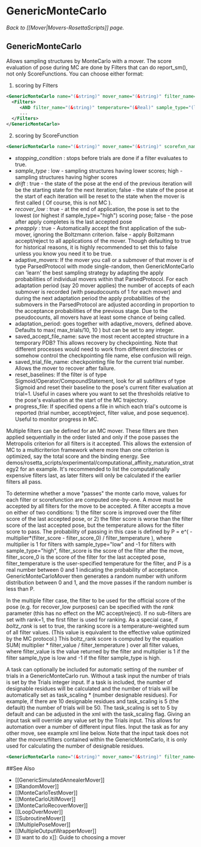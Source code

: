 # GenericMonteCarlo
*Back to [[Mover|Movers-RosettaScripts]] page.*
## GenericMonteCarlo

Allows sampling structures by MonteCarlo with a mover. The score evaluation of pose during MC are done by Filters that can do report\_sm(), not only ScoreFunctions.
 You can choose either format:

1) scoring by Filters

```xml
<GenericMonteCarlo name="(&string)" mover_name="(&string)" filter_name="(&string)" trials="(10 &integer)" sample_type="(low, &string)" temperature="(0, &Real)" drift="(1 &bool)" recover_low="(1 &bool)" boltz_rank="(0 &bool)" stopping_condition="(FalseFilter &string)" preapply="(1 &bool)" adaptive_movers="(0 &bool)" adaptation_period="(see below &integer)" saved_accept_file_name="('' &string)" saved_trial_file_name="('' &string)" reset_baselines="(1 &bool)" progress_file="('' &string)">
  <Filters>
     <AND filter_name="(&string)" temperature="(&Real)" sample_type="(low, &string)" rank="(0 &bool)"/>
     ...
  </Filters>
</GenericMonteCarlo>
```

2) scoring by ScoreFunction

```xml
<GenericMonteCarlo name="(&string)" mover_name="(&string)" scorefxn_name="(&string)" trials="(10 &integer)" sample_type="(low, &string)" temperature="(0, &Real)" drift="(1 &bool)" recover_low="(1 &bool)" stopping_condition="(FalseFilter &string)" preapply="(1 &bool)" saved_accept_file_name="('' &string)" saved_trial_file_name="('' &string)"/>
```

-   *stopping\_condition* : stops before trials are done if a filter evaluates to true.
-   *sample\_type* : low - sampling structures having lower scores; high - sampling structures having higher scores
-   *drift* : true - the state of the pose at the end of the previous iteration will be the starting state for the next iteration; false - the state of the pose at the start of each iteration will be reset to the state when the mover is first called ( Of course, this is not MC ).
-   *recover\_low* : true - at the end of application, the pose is set to the lowest (or highest if sample\_type="high") scoring pose; false - the pose after apply completes is the last accepted pose
-   *preapply* : true - Automatically accept the first application of the sub-mover, ignoring the Boltzmann criterion. false - apply Boltzmann accept/reject to all applications of the mover. Though defaulting to true for historical reasons, it is highly recommended to set this to false unless you know you need it to be true.
-   adaptive\_movers: If the mover you call or a submover of that mover is of type ParsedProtocol with mode single-random, then GenericMonteCarlo can 'learn' the best sampling strategy by adapting the apply probabilities of individual movers within that ParsedProtocol. For each adaptation period (say 20 mover applies) the number of accepts of each submover is recorded (with pseudocounts of 1 for each mover) and during the next adaptation period the apply probabilities of the submovers in the ParsedProtocol are adjusted according in proportion to the acceptance probabilities of the previous stage. Due to the pseudocounts, all movers have at least some chance of being called.
-   adaptation\_period: goes together with adaptive\_movers, defined above. Defaults to max( max\_trials/10, 10 ) but can be set to any integer.
-   saved\_accept\_file\_name: save the most recent accepted structure in a temporary PDB? This allows recovery by checkpointing. Note that different processes would need to work from different directories or somehow control the checkpointing file name, else confusion will reign.
-   saved\_trial\_file\_name: checkpointing file for the current trial number. Allows the mover to recover after failure.
-   reset\_baselines: If the filter is of type Sigmoid/Operator/CompoundStatement, look for all subfilters of type Sigmoid and reset their baseline to the pose's current filter evaluation at trial=1. Useful in cases where you want to set the thresholds relative to the pose's evaluation at the start of the MC trajectory.
-   progress\_file: If specified opens a file in which each trial's outcome is reported (trial number, accept/reject, filter value, and pose sequence). Useful to monitor progress in MC.

Multiple filters can be defined for an MC mover. These filters are then applied sequentially in the order listed and only if the pose passes the Metropolis criterion for all filters is it accepted. This allows the extension of MC to a multicriterion framework where more than one criterion is optimized, say the total score and the binding energy. See demos/rosetta\_scripts/experimental/computational\_affinity\_maturation\_strategy2 for an example. It's recommended to list the computationally expensive filters last, as later filters will only be calculated if the earlier filters all pass.

To determine whether a move "passes" the monte carlo move, values for each filter or scorefunction are computed one-by-one. A move must be accepted by all filters for the move to be accepted. A filter accepts a move on either of two conditions: 1) the filter score is improved over the filter score of the last accepted pose, or 2) the filter score is worse than the filter score of the last accepted pose, but the temperature allows for the filter score to pass. The probability of passing in this case is defined by P = e^( -multiplier*(filter_score - filter_score_0) / filter_temperature ), where multiplier is 1 for filters with sample_type="low" and -1 for filters with sample_type="high", filter_score is the score of the filter after the move, filter_score_0 is the score of the filter for the last accepted pose, filter_temperature is the user-specified temperature for the filter, and P is a real number between 0 and 1 indicating the probability of acceptance. GenericMonteCarloMover then generates a random number with uniform distribution between 0 and 1, and the move passes if the random number is less than P.

In the multiple filter case, the filter to be used for the official score of the pose (e.g. for recover\_low purposes) can be specified with the *rank* parameter (this has no effect on the MC accept/reject). If no sub-filters are set with rank=1, the first filter is used for ranking. As a special case, if *boltz\_rank* is set to true, the ranking score is a temperature-weighted sum of all filter values. (This value is equivalent to the effective value optimized by the MC protocol.)  This boltz\_rank score is computed by the equation SUM( multiplier * filter_value / filter_temperature ) over all filter values, where filter_value is the value returned by the filter and multiplier is 1 if the filter sample_type is low and -1 if the filter sample_type is high.

A task can optionally be included for automatic setting of the number of trials in a GenericMonteCarlo run. Without a task input the number of trials is set by the Trials integer input. If a task is included, the number of designable residues will be calculated and the number of trials will be automatically set as task\_scaling \* (number designable residues). For example, if there are 10 designable residues and task\_scaling is 5 (the default) the number of trials will be 50. The task\_scaling is set to 5 by default and can be adjusted in the xml with the task\_scaling flag. Giving an input task will override any value set by the Trials input. This allows for automation over a number of different input files. Input the task as for any other move, see example xml line below. Note that the input task does not alter the movers/filters contained within the GenericMonteCarlo, it is only used for calculating the number of designable residues.

```xml
<GenericMonteCarlo name="(&string)" mover_name="(&string)" filter_name="(&string)" trials="(10 &integer)" sample_type="(low, &string)" temperature="(0, &Real)" drift="(1 &bool)" recover_low="(1 &bool)" boltz_rank="(0 &bool)" stopping_condition="(FalseFilter &string)" preapply="(1 &bool)" task_operations="(&string,&string,&string)" task_scaling="(5 &integer)">
```

##See Also

* [[GenericSimulatedAnnealerMover]]
* [[RandomMover]]
* [[MonteCarloTestMover]]
* [[MonteCarloUtilMover]]
* [[MonteCarloRecoverMover]]
* [[LoopOverMover]]
* [[SubroutineMover]]
* [[MultiplePoseMover]]
* [[MultipleOutputWrapperMover]]
* [[I want to do x]]: Guide to choosing a mover
